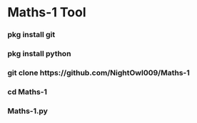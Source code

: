 <h1>Maths-1 Tool</h>
                   <h3>pkg install git</h3>
                   <h3>pkg install python</h3>
                   <h3>git clone https://github.com/NightOwl009/Maths-1</h3>
                   <h3>cd Maths-1</h3>
                   <h3>Maths-1.py</h3>
                  
